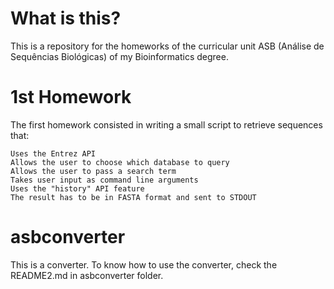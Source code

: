 # What is this?

This is a repository for the homeworks of the curricular unit ASB (Análise de Sequências Biológicas) of my Bioinformatics degree.

# 1st Homework

The first homework consisted in writing a small script to retrieve sequences that:

    Uses the Entrez API
    Allows the user to choose which database to query
    Allows the user to pass a search term
    Takes user input as command line arguments
    Uses the "history" API feature
    The result has to be in FASTA format and sent to STDOUT
    
# asbconverter

This is a converter. To know how to use the converter, check the README2.md in asbconverter folder.
